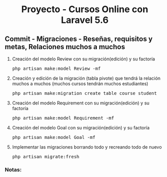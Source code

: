 
<!-- Title -->
<h1 align="center">Proyecto - Cursos Online con Laravel 5.6</h1>
<!-- End Title -->

<!-- Commit name -->
<h2>Commit - <strong>Migraciones - Reseñas, requisitos y metas, Relaciones muchos a muchos</strong></h2>
<!-- End Commit name -->

<!-- Commit instructions -->
<ol>
  <li>
    Creación del modelo Review con su migración(edición) y su factoría
    <pre>php artisan make:model Review -mf</pre>
  </li>
  <li>
    Creación y edición de la migración (tabla pivote) que
    tendrá la relación muchos a muchos (muchos cursos tendrán muchos estudiantes)
    <pre>php artisan make:migration create_table_course_student</pre>
  </li>
  <li>
    Creación del modelo Requirement con su migración(edición) y su factoría
    <pre>php artisan make:model Requirement -mf</pre>
  </li>
  <li>
    Creación del modelo Goal con su migración(edición) y su factoría
    <pre>php artisan make:model Goal -mf</pre>
  </li>
  <li>
    Implementar las migraciones borrando todo y recreando todo de nuevo
    <pre>php artisan migrate:fresh</pre>
  </li>
</ol>
<!-- End Commit instructions -->

<!-- Notes -->
<h3>Notas:</h3>
<ul>

</ul>

<em></em>
<!-- End notes -->